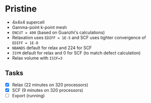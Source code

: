 # Pristine

* 4x4x4 supercell
* Gamma-point k-point mesh
* `ENCUT = 400` (based on Guanzhi's calculations)
* Relaxation uses `EDIFF = 1E-5` and SCF uses tighter convergence of `EDIFF = 1E-8`
* `NBANDS` default for relax and 224 for SCF
* `ISYM` default for relax and 0 for SCF (to match defect calculation)
* Relax volume with `ISIF=3`

## Tasks

- [X] Relax (22 minutes on 320 processors)
- [X] SCF (9 minutes on 320 processors)
- [ ] Export (running)
